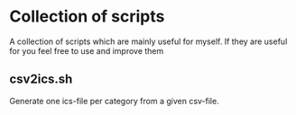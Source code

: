 # Collection of scripts
A collection of scripts which are mainly useful for myself. If they are useful for you feel free to use and improve them
## csv2ics.sh
Generate one ics-file per category from a given csv-file.
